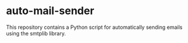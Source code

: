 # auto-mail-sender
This repository contains a Python script for automatically sending emails using the smtplib library.

